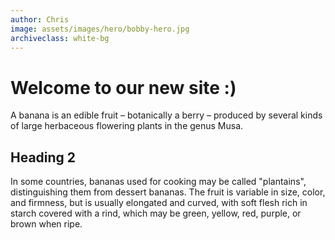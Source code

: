```yaml
---
author: Chris
image: assets/images/hero/bobby-hero.jpg
archiveclass: white-bg
---
```

# Welcome to our new site :)
A banana is an edible fruit – botanically a berry – produced by several kinds
of large herbaceous flowering plants in the genus Musa.

## Heading 2
In some countries, bananas used for cooking may be called "plantains",
distinguishing them from dessert bananas. The fruit is variable in size, color,
and firmness, but is usually elongated and curved, with soft flesh rich in
starch covered with a rind, which may be green, yellow, red, purple, or brown
when ripe.
